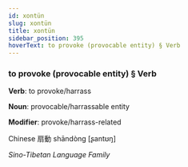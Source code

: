 ```yaml
---
id: xontün
slug: xontün
title: xontün
sidebar_position: 395
hoverText: to provoke (provocable entity) § Verb
---
```


### to provoke (provocable entity) § Verb

**Verb**: to provoke/harrass

**Noun**: provocable/harrassable entity

**Modifier**: provoke/harrass-related

Chinese 扇動 shāndòng [ʂantʊŋ]

*Sino-Tibetan Language Family*
